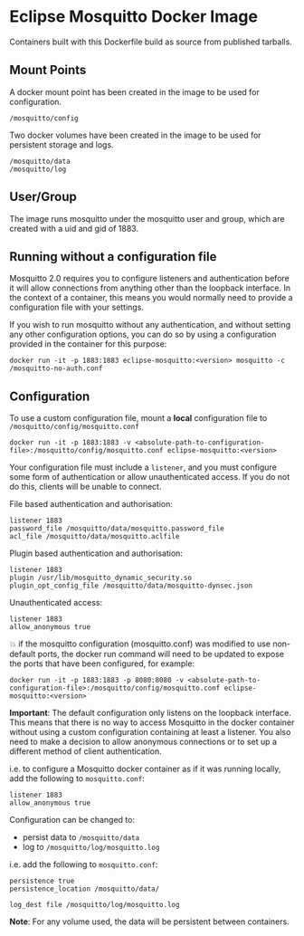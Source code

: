 # Eclipse Mosquitto Docker Image
Containers built with this Dockerfile build as source from published tarballs.

## Mount Points
A docker mount point has been created in the image to be used for configuration.
```
/mosquitto/config
```

Two docker volumes have been created in the image to be used for persistent storage and logs.
```
/mosquitto/data
/mosquitto/log
```

## User/Group

The image runs mosquitto under the mosquitto user and group, which are created
with a uid and gid of 1883.

## Running without a configuration file
Mosquitto 2.0 requires you to configure listeners and authentication before it
will allow connections from anything other than the loopback interface. In the
context of a container, this means you would normally need to provide a
configuration file with your settings.

If you wish to run mosquitto without any authentication, and without setting
any other configuration options, you can do so by using a configuration
provided in the container for this purpose:
```
docker run -it -p 1883:1883 eclipse-mosquitto:<version> mosquitto -c /mosquitto-no-auth.conf
```

## Configuration
To use a custom configuration file, mount a **local** configuration file to `/mosquitto/config/mosquitto.conf`

```
docker run -it -p 1883:1883 -v <absolute-path-to-configuration-file>:/mosquitto/config/mosquitto.conf eclipse-mosquitto:<version>
```

Your configuration file must include a `listener`, and you must configure some
form of authentication or allow unauthenticated access. If you do not do this,
clients will be unable to connect.


File based authentication and authorisation:
```
listener 1883
password_file /mosquitto/data/mosquitto.password_file
acl_file /mosquitto/data/mosquitto.aclfile
```

Plugin based authentication and authorisation:
```
listener 1883
plugin /usr/lib/mosquitto_dynamic_security.so
plugin_opt_config_file /mosquitto/data/mosquitto-dynsec.json
```

Unauthenticated access:
```
listener 1883
allow_anonymous true
```

:boom: if the mosquitto configuration (mosquitto.conf) was modified
to use non-default ports, the docker run command will need to be updated
to expose the ports that have been configured, for example:

```
docker run -it -p 1883:1883 -p 8080:8080 -v <absolute-path-to-configuration-file>:/mosquitto/config/mosquitto.conf eclipse-mosquitto:<version>
```

**Important**: The default configuration only listens on the loopback
interface. This means that there is no way to access Mosquitto in the docker
container without using a custom configuration containing at least a listener.
You also need to make a decision to allow anonymous connections or to set up a
different method of client authentication.

i.e. to configure a Mosquitto docker container as if it was running locally,
add the following to `mosquitto.conf`:
```
listener 1883
allow_anonymous true
```

Configuration can be changed to:

* persist data to `/mosquitto/data`
* log to `/mosquitto/log/mosquitto.log`

i.e. add the following to `mosquitto.conf`:
```
persistence true
persistence_location /mosquitto/data/

log_dest file /mosquitto/log/mosquitto.log
```

**Note**: For any volume used, the data will be persistent between containers.

